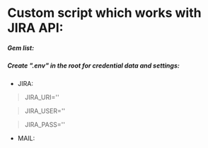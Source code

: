 # Custom script which works with JIRA API:

##### Gem list:

##### Create ".env" in the root for credential data and settings:

* JIRA:

> JIRA_URI=''

> JIRA_USER=''

> JIRA_PASS=''

* MAIL:
